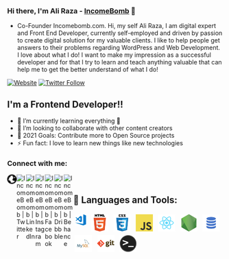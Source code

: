 <!-- @format -->

### Hi there, I'm Ali Raza - [IncomeBomb][website] 👋

- Co-Founder Incomebomb.com. Hi, my self Ali Raza, I am digital expert and Front End Developer, currently self-employed and driven by passion to create digital solution for my    valuable clients. I like to help people get answers to their problems regarding WordPress and Web Development. I love about what I do! I want to make my impression as a  successful developer and for that I try to learn and teach anything valuable that can help me to get the better understand of what I do!

[![Website](https://img.shields.io/website?label=incomebomb.com&style=for-the-badge&url=https%3A%2F%2Fincomebomb.com)](https://www.incomebomb.com/)
[![Twitter Follow](https://img.shields.io/twitter/follow/AliRaza?color=1DA1F2&logo=twitter&style=for-the-badge)](https://twitter.com/AliRaza55795782)

## I'm a Frontend Developer!!

- 🌱 I’m currently learning everything 🤣
- 👯 I’m looking to collaborate with other content creators
- 🥅 2021 Goals: Contribute more to Open Source projects
- ⚡ Fun fact: I love to learn new things like new technologies

### Connect with me:

[<img align="left" alt="incomebomb.com" width="22px" src="https://raw.githubusercontent.com/iconic/open-iconic/master/svg/globe.svg" />][website]
[<img align="left" alt="IncomeBomb | Twitter" width="22px" src="https://cdn.jsdelivr.net/npm/simple-icons@v3/icons/twitter.svg" />][twitter]
[<img align="left" alt="IncomeBomb | LinkedIn" width="22px" src="https://cdn.jsdelivr.net/npm/simple-icons@v3/icons/linkedin.svg" />][linkedin]
[<img align="left" alt="IncomeBomb | Instagram" width="22px" src="https://cdn.jsdelivr.net/npm/simple-icons@v3/icons/instagram.svg" />][instagram]
[<img align="left" alt="IncomeBomb | Facebook" width="22px" src="https://cdn.jsdelivr.net/npm/simple-icons@v3/icons/facebook.svg" />][facebook]
[<img align="left" alt="IncomeBomb | Dribbble" width="22px" src="https://cdn.jsdelivr.net/npm/simple-icons@v3/icons/dribbble.svg" />][dribbble]
[<img align="left" alt="IncomeBomb | Behance" width="22px" src="https://cdn.jsdelivr.net/npm/simple-icons@v3/icons/behance.svg" />][behance]

<br />

## 🧰 Languages and Tools:
<p>
<img src="https://raw.githubusercontent.com/github/explore/80688e429a7d4ef2fca1e82350fe8e3517d3494d/topics/visual-studio-code/visual-studio-code.png" alt="Vs Code"  width="26px" style="vertical-align:top; margin:4px">
<img src="https://raw.githubusercontent.com/github/explore/80688e429a7d4ef2fca1e82350fe8e3517d3494d/topics/html/html.png" alt="Html" height="40" style="vertical-align:top; margin:4px">
<img src="https://raw.githubusercontent.com/github/explore/80688e429a7d4ef2fca1e82350fe8e3517d3494d/topics/css/css.png" alt="CSS" height="40" style="vertical-align:top; margin:4px">
<img src="https://raw.githubusercontent.com/github/explore/80688e429a7d4ef2fca1e82350fe8e3517d3494d/topics/javascript/javascript.png" alt="JavaScript" height="40" style="vertical-align:top; margin:4px">
<img src="https://raw.githubusercontent.com/github/explore/80688e429a7d4ef2fca1e82350fe8e3517d3494d/topics/react/react.png" alt="React" height="40" style="vertical-align:top; margin:4px">
<img src="https://raw.githubusercontent.com/github/explore/80688e429a7d4ef2fca1e82350fe8e3517d3494d/topics/nodejs/nodejs.png" alt="Nodejs" height="40" style="vertical-align:top; margin:4px">
<img src="https://raw.githubusercontent.com/github/explore/80688e429a7d4ef2fca1e82350fe8e3517d3494d/topics/sql/sql.png" alt="sql" height="40" style="vertical-align:top; margin:4px">
<img src="https://raw.githubusercontent.com/github/explore/80688e429a7d4ef2fca1e82350fe8e3517d3494d/topics/mysql/mysql.png" alt="Mysql" height="40" style="vertical-align:top; margin:4px">
<img src="https://raw.githubusercontent.com/github/explore/80688e429a7d4ef2fca1e82350fe8e3517d3494d/topics/git/git.png" alt="Git" height="40" style="vertical-align:top; margin:4px">
<img src="https://raw.githubusercontent.com/github/explore/80688e429a7d4ef2fca1e82350fe8e3517d3494d/topics/terminal/terminal.png" alt="Terminal" height="40" style="vertical-align:top; margin:4px">
</p>

<br />
<br />

[website]: https://www.incomebomb.com/
[twitter]: https://twitter.com/AliRaza55795782
[instagram]: https://www.instagram.com/alirazasaqib786/
[linkedin]: https://www.linkedin.com/in/ali-raza-7689901a7/
[dribbble]: https://dribbble.com/Alirazasaqib
[behance]: https://www.behance.net/AliRazaSaqib
[facebook]: https://web.facebook.com/profile.php?id=100006145513818
